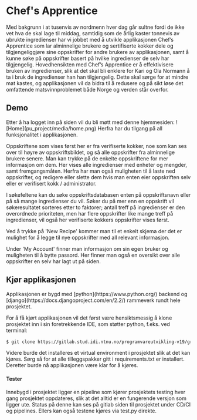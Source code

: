 <h1>Chef's Apprentice</h1>
Med bakgrunn i at tusenvis av nordmenn hver dag går sultne fordi de ikke vet hva de skal lage til middag, samtidig som de årlig kaster tonnevis av ubrukte ingredienser har vi jobbet med å utvikle applikasjonen Chef’s Apprentice som lar alminnelige brukere og sertifiserte kokker dele og tilgjengeliggjøre sine oppskrifter for andre brukere av applikasjonen, samt å kunne søke på oppskrifter basert på hvilke ingredienser de selv har tilgjengelig. Hovedhensikten med Chef’s Apprentice er å effektivisere bruken av ingredienser, slik at det skal bli enklere for Kari og Ola Normann å ta i bruk de ingredienser han han tilgjengelig. Dette skal sørge for at mindre mat kastes, og applikasjonen vil da bidra til å redusere og på sikt løse det omfattende matsvinnproblemet både Norge og verden står overfor.
<h2>Demo</h2>
Etter å ha logget inn på siden vil du bli møtt med denne hjemmesiden:
![Home](pu_project/media/home.png)
Herfra har du tilgang på all funksjonalitet i applikasjonen.

Oppskriftene som vises først her er fra verifiserte kokker, noe som kan ses over til høyre av oppskriftsbildet, og så alle oppskrifter fra alminnelige brukere senere. Man kan trykke på de enkelte oppskriftene for mer informasjon om dem. Her vises alle ingredienser med enheter og mengder, samt fremgangsmåten. Herfra har man også muligheten til å laste ned oppskrifter, og redigere eller slette dem hvis man enten eier oppskriften selv eller er verifisert kokk / administrator.

I søkefeltene kan du søke oppskriftsdatabasen enten på oppskriftsnavn eller på så mange ingredienser du vil. Søker du på mer enn en oppskrift vil søkeresultatet sorteres etter to faktorer; antall treff på ingredienser er den overordnede prioriteten, men har flere oppskrifter like mange treff på ingredienser, vil også her verifiserte kokkers oppskrifter vises først.

Ved å trykke på 'New Recipe' kommer man til et enkelt skjema der det er mulighet for å legge til nye oppskrifter med all relevant informasjon.

Under 'My Account' finner man informasjon om sin egen bruker og muligheten til å bytte passord. Her finner man også en oversikt over alle oppskrifter en selv har lagt ut på siden.
<h2>Kjør applikasjonen</h2>
Applikasjonen er bygd med [python](https://www.python.org/) backend og [django](https://docs.djangoproject.com/en/2.2/) rammeverk rundt hele prosjektet.

For å få kjørt applikasjonen vil det først være hensiktsmessig å klone prosjektet inn i sin foretrekkende IDE, som støtter python, f.eks. ved terminal:
```sh
$ git clone https://gitlab.stud.idi.ntnu.no/programvareutvikling-v19/gruppe-64.git
```
Videre burde det installeres et virtual environment i prosjektet slik at det kan kjøres. Sørg så for at alle tilleggspakker gitt i requirements.txt er installert. Deretter burde nå applikasjonen være klar for å kjøres.
<h4>Tester</h4>
Innebygd i prosjektet ligger en pipeline som kjører prosjektets testing hver gang prosjektet oppdateres, slik at det alltid er en fungerende versjon som ligger ute. Status på denne kan ses på gitlab siden til prosjektet under CD/CI og pipelines. Ellers kan også testene kjøres via test.py direkte.

